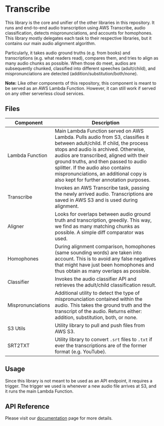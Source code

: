 # Transcribe

This library is the core and unifier of the other libraries in this repository. It runs and end-to-end audio transcription using AWS Transcribe, audio classification, detects mispronunciations, and accounts for homophones. This library mostly delegates each task to their respective libraries, but it contains our main audio alignment algorithm. 

Particularly, it takes audio ground truths (e.g. from books) and transcriptions (e.g. what readers read), compares them, and tries to align as many audio chunks as possible. When those do meet, audios are subsequently chunked, classified into different speeches (adult/child), and mispronunciations are detected (addition/substitution/both/none).

**Note:** Like other components of this repository, this component is meant to be served as an AWS Lambda Function. However, it can still work if served on any other serverless cloud services. 

## Files

| Component         | Description                                                                                                                                                                                                                                                                                                                                                                  |
| ----------------- | ---------------------------------------------------------------------------------------------------------------------------------------------------------------------------------------------------------------------------------------------------------------------------------------------------------------------------------------------------------------------------- |
| Lambda Function   | Main Lambda Function served on AWS Lambda. Pulls audio from S3, classifies it between adult/child. If child, the process stops and audio is archived. Otherwise, audios are transcribed, aligned with their ground truths, and then passed to audio splitter. If the audio also contains mispronunciations, an additional copy is also kept for further annotation purposes. |
| Transcribe        | Invokes an AWS Transcribe task, passing the newly arrived audio. Transcriptions are saved in AWS S3 and is used during alignment.                                                                                                                                                                                                                                            |
| Aligner           | Looks for overlaps between audio ground truth and transcription, greedily. This way, we find as many matching chunks as possible. A simple diff comparator was used.                                                                                                                                                                                                         |
| Homophones        | During alignment comparison, homophones (same sounding words) are taken into account. This is to avoid any false negatives that might have just been homophones and thus obtain as many overlaps as possible.                                                                                                                                                                |
| Classifier        | Invokes the audio classifier API and retrieves the adult/child classification result.                                                                                                                                                                                                                                                                                        |
| Mispronunciations | Additional utility to detect the type of mispronunciation contained within the audio. This takes the ground truth and the transcript of the audio. Returns either: addition, substitution, both, or none.                                                                                                                                                                    |
| S3 Utils          | Utility library to pull and push files from AWS S3.                                                                                                                                                                                                                                                                                                                          |
| SRT2TXT           | Utility library to convert `.srt` files to `.txt` if ever the transcriptions are of the former format (e.g. YouTube).                                                                                                                                                                                                                                                        |

## Usage

Since this library is not meant to be used as an API endpoint, it requires a trigger. The trigger we used is whenever a new audio file arrives at S3, and it runs the main Lambda Function.

## API Reference

Please visit our [documentation](https://bookbot-kids.github.io/label-pipeline/reference/transcribe/lambda_function/) page for more details.